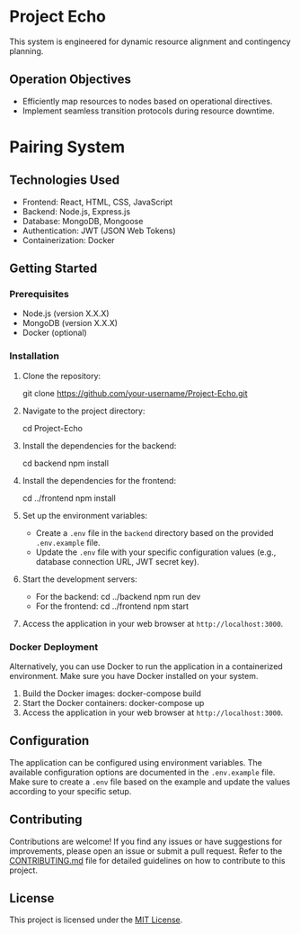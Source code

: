 # Project Echo

This system is engineered for dynamic resource alignment and contingency planning.

## Operation Objectives

- Efficiently map resources to nodes based on operational directives.
- Implement seamless transition protocols during resource downtime.

# Pairing System

## Technologies Used

- Frontend: React, HTML, CSS, JavaScript
- Backend: Node.js, Express.js
- Database: MongoDB, Mongoose
- Authentication: JWT (JSON Web Tokens)
- Containerization: Docker

## Getting Started

### Prerequisites

- Node.js (version X.X.X)
- MongoDB (version X.X.X)
- Docker (optional)

### Installation

1. Clone the repository:

   git clone https://github.com/your-username/Project-Echo.git

2. Navigate to the project directory:

   cd Project-Echo

3. Install the dependencies for the backend:

   cd backend
   npm install

4. Install the dependencies for the frontend:

   cd ../frontend
   npm install

5. Set up the environment variables:
   - Create a `.env` file in the `backend` directory based on the provided `.env.example` file.
   - Update the `.env` file with your specific configuration values (e.g., database connection URL, JWT secret key).

6. Start the development servers:
   - For the backend:
     cd ../backend
     npm run dev
   - For the frontend:
     cd ../frontend
     npm start

7. Access the application in your web browser at `http://localhost:3000`.

### Docker Deployment

Alternatively, you can use Docker to run the application in a containerized environment. Make sure you have Docker installed on your system.

1. Build the Docker images:
   docker-compose build
2. Start the Docker containers:
   docker-compose up
3. Access the application in your web browser at `http://localhost:3000`.

## Configuration

The application can be configured using environment variables. The available configuration options are documented in the `.env.example` file. Make sure to create a `.env` file based on the example and update the values according to your specific setup.

## Contributing

Contributions are welcome! If you find any issues or have suggestions for improvements, please open an issue or submit a pull request. Refer to the [CONTRIBUTING.md](CONTRIBUTING.md) file for detailed guidelines on how to contribute to this project.

## License

This project is licensed under the [MIT License](LICENSE).
